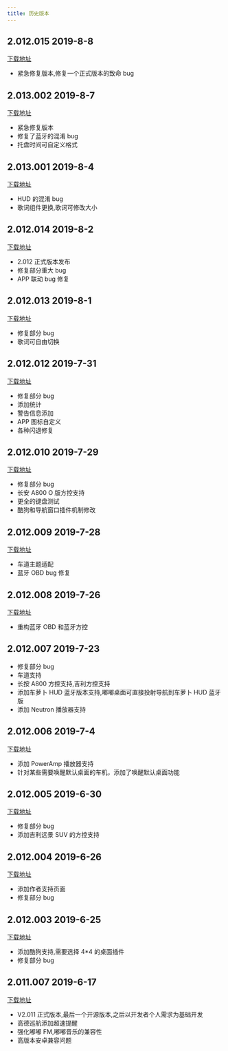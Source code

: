 ```yaml
---
title: 历史版本
---
```


## 2.012.015 2019-8-8

[下载地址](http://car-launcher.dudu-lucky.com:7000/upload/apk/7772534778d441cabc7c57b94a5d01df/temp.apk)

- 紧急修复版本,修复一个正式版本的致命 bug

## 2.013.002 2019-8-7

[下载地址](http://car-launcher.dudu-lucky.com:7000/upload/apk/dfb857220cf14905b7e81ad87efbf531/temp.apk)

- 紧急修复版本
- 修复了蓝牙的混淆 bug
- 托盘时间可自定义格式

## 2.013.001 2019-8-4

[下载地址](http://car-launcher.dudu-lucky.com:7000/upload/apk/45654fadb1ad4084b80a353d427aa176/temp.apk)

- HUD 的混淆 bug
- 歌词组件更换,歌词可修改大小

## 2.012.014 2019-8-2

[下载地址](http://car-launcher.dudu-lucky.com:7000/upload/apk/dcdebe12bcd943ce992ff3c89a27c116/temp.apk)

- 2.012 正式版本发布
- 修复部分重大 bug
- APP 联动 bug 修复

## 2.012.013 2019-8-1

[下载地址](http://car-launcher.dudu-lucky.com:7000/upload/apk/757b7a3182ef407ebf390f3a82735b2d/temp.apk)

- 修复部分 bug
- 歌词可自由切换

## 2.012.012 2019-7-31

[下载地址](http://car-launcher.dudu-lucky.com:7000/upload/apk/1358ba2868b746c99d93003174ec162a/temp.apk)

- 修复部分 bug
- 添加统计
- 警告信息添加
- APP 图标自定义
- 各种闪退修复

## 2.012.010 2019-7-29

[下载地址](http://car-launcher.dudu-lucky.com:7000/upload/apk/e647ca5e0c9c4c229aeabfc7fb1a720c/temp.apk)

- 修复部分 bug
- 长安 A800 O 版方控支持
- 更全的键盘测试
- 酷狗和导航窗口插件机制修改

## 2.012.009 2019-7-28

[下载地址](http://car-launcher.dudu-lucky.com:7000/upload/apk/f3919917e5774c4b8236f90ef2c841b8/temp.apk)

- 车道主题适配
- 蓝牙 OBD bug 修复

## 2.012.008 2019-7-26

[下载地址](http://car-launcher.dudu-lucky.com:7000/upload/apk/5bf5c00e87e44a098e8f4a564fa3aa1b/temp.apk)

- 重构蓝牙 OBD 和蓝牙方控

## 2.012.007 2019-7-23

- 修复部分 bug
- 车道支持
- 长按 A800 方控支持,吉利方控支持
- 添加车萝卜 HUD 蓝牙版本支持,嘟嘟桌面可直接投射导航到车萝卜 HUD 蓝牙版
- 添加 Neutron 播放器支持

## 2.012.006 2019-7-4

[下载地址](http://car-launcher.dudu-lucky.com:7000/upload/apk/457cc4de10ee45839a3cfbe210730d9a/temp.apk)

- 添加 PowerAmp 播放器支持
- 针对某些需要唤醒默认桌面的车机，添加了唤醒默认桌面功能

## 2.012.005 2019-6-30

[下载地址](http://car-launcher.dudu-lucky.com:7000/upload/apk/18bb540f19a6468cb5df2184cccdeeb8/temp.apk)

- 修复部分 bug
- 添加吉利远景 SUV 的方控支持

## 2.012.004 2019-6-26

[下载地址](http://car-launcher.dudu-lucky.com:7000/upload/apk/7159a730df7c4877b0943c0a3c3651e3/temp.apk)

- 添加作者支持页面
- 修复部分 bug

## 2.012.003 2019-6-25

[下载地址](http://car-launcher.dudu-lucky.com:7000/upload/apk/76d798d2a01846d28ddb5d3d2698e0e0/temp.apk)

- 添加酷狗支持,需要选择 4\*4 的桌面插件
- 修复部分 bug

## 2.011.007 2019-6-17

[下载地址](http://car-launcher.dudu-lucky.com:7000/upload/apk/17212d8861a34e8990ab523298a159c3/temp.apk)

- V2.011 正式版本,最后一个开源版本,之后以开发者个人需求为基础开发
- 高德巡航添加超速提醒
- 强化嘟嘟 FM,嘟嘟音乐的兼容性
- 高版本安卓兼容问题
